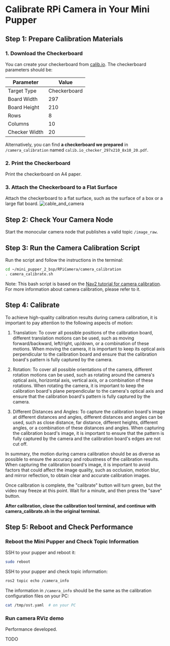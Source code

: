 # Calibrate RPi Camera in Your Mini Pupper


## Step 1: Prepare Calibration Materials

### 1. Download the Checkerboard

You can create your checkerboard from [calib.io](https://calib.io/pages/camera-calibration-pattern-generator). The checkerboard parameters should be:

| Parameter | Value |
| --- | --- |
| Target Type | Checkerboard |
| Board Width | 297 |
| Board Height | 210 |
| Rows | 8 |
| Columns | 10 |
| Checker Width | 20 |

Alternatively, you can find **a checkerboard we prepared** in `/camera_calibration` named `calib.io_checker_297x210_8x10_20.pdf`.

### 2. Print the Checkerboard

Print the checkerboard on A4 paper.

### 3. Attach the Checkerboard to a Flat Surface

Attach the checkerboard to a flat surface, such as the surface of a box or a large flat board.
![cable_and_camera](/imgs/camera_checkerboard.jpg) 
## Step 2: Check Your Camera Node


Start the monocular camera node that publishes a valid topic `/image_raw`.

## Step 3: Run the Camera Calibration Script

Run the script and follow the instructions in the terminal:

```bash
cd ~/mini_pupper_2_bsp/RPiCamera/camera_calibration
. camera_calibrate.sh
```

Note: This bash script is based on the [Nav2 tutorial for camera calibration](https://navigation.ros.org/tutorials/docs/camera_calibration.html). For more information about camera calibration, please refer to it.

## Step 4: Calibrate

To achieve high-quality calibration results during camera calibration, it is important to pay attention to the following aspects of motion:

1.  Translation: To cover all possible positions of the calibration board, different translation motions can be used, such as moving forward/backward, left/right, up/down, or a combination of these motions. When moving the camera, it is important to keep its optical axis perpendicular to the calibration board and ensure that the calibration board's pattern is fully captured by the camera.
    
2.  Rotation: To cover all possible orientations of the camera, different rotation motions can be used, such as rotating around the camera's optical axis, horizontal axis, vertical axis, or a combination of these rotations. When rotating the camera, it is important to keep the calibration board's plane perpendicular to the camera's optical axis and ensure that the calibration board's pattern is fully captured by the camera.
    
3.  Different Distances and Angles: To capture the calibration board's image at different distances and angles, different distances and angles can be used, such as close distance, far distance, different heights, different angles, or a combination of these distances and angles. When capturing the calibration board's image, it is important to ensure that the pattern is fully captured by the camera and the calibration board's edges are not cut off.
    

In summary, the motion during camera calibration should be as diverse as possible to ensure the accuracy and robustness of the calibration results. When capturing the calibration board's image, it is important to avoid factors that could affect the image quality, such as occlusion, motion blur, and mirror reflection, to obtain clear and accurate calibration images.

Once calibration is complete, the "calibrate" button will turn green, but the video may freeze at this point. Wait for a minute, and then press the "save" button.

**After calibration, close the calibration tool terminal, and continue with camera_calibrate.sh in the original terminal.**

## Step 5: Reboot and Check Performance
### Reboot the Mini Pupper and Check Topic Information

SSH to your pupper and reboot it:

```bash
sudo reboot
```

SSH to your pupper and check topic information:

```bash
ros2 topic echo /camera_info
```

The information in `/camera_info` should be the same as the calibration configuration files on your PC:

```bash
cat /tmp/ost.yaml  # on your PC
```
### Run camera RViz demo
Performance developed.

TODO

